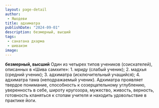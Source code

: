 ```yaml
---
layout: page-detail
author:
 - Яшодеви
title: адхиматра
publishDate: "2024-09-01"
description: безмерный, высший
tags:
 - санатана дхарма
 - шиваизм
image: 
---
```


__безмерный, высший__
Один из четырех типов учеников (соискателей), описанных в «Шива самхите»: 1. мриду (слабый ученик); 2. мадхья (средний ученик); 3. адхиматра (исключительный учащийся); 4. адхиматра тама (неподражаемый ученик).
Адхиматра проявляет твердое понимание, способность к созерцательному углублению, уверенность в себе, широту кругозора, мужество, живость, верность, готовность кланяться к стопам учителя и находить удовольствие в практике йоги.

